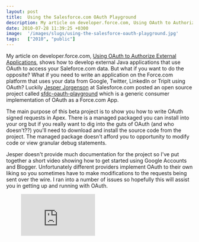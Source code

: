 ```yaml
---
layout: post
title:  Using the Salesforce.com OAuth Playground
description: My article on developer.force.com, Using OAuth to Authorize External Applications  , shows how to develop external Java applications that use OAuth to access your Saleforce.com data. But what if you want to do the opposite? What if you need to write an application on the Force.com platform that uses your data from Google, Twitter, LinkedIn or TripIt using OAuth? Luckily Jesper Jorgenson  at Salesforce.com posted an open source project called sfdc-oauth-playground which is a generic consumer impl
date: 2010-07-28 11:39:25 +0300
image:  '/images/slugs/using-the-salesforce-oauth-playground.jpg'
tags:   ["2010", "public"]
---
```

<p>My article on developer.force.com, <a href="http://wiki.developerforce.com/index.php/Using_OAuth_to_Authorize_External_Applications">Using OAuth to Authorize External Applications</a>, shows how to develop external Java applications that use OAuth to access your Saleforce.com data. But what if you want to do the opposite? What if you need to write an application on the Force.com platform that uses your data from Google, Twitter, LinkedIn or TripIt using OAuth? Luckily <a href="http://twitter.com/jesperfj">Jesper Jorgenson</a> at Salesforce.com posted an open source project called <a href="http://code.google.com/p/sfdc-oauth-playground/">sfdc-oauth-playground</a> which is a generic consumer implementation of OAuth as a Force.com App.</p>
<p>The main purpose of this beta project is to show you how to write OAuth signed requests in Apex. There is a managed packaged you can install into your org but if you really want to dig into the guts of OAuth (and who doesn't??) you'll need to download and install the source code from the project. The managed package doesn't afford you to opportunity to modify code or view granular debug statements.</p>
<p>Jesper doesn't provide much documentation for the project so I've put together a short video showing how to get started using Google Accounts and Blogger. Unfortunately different providers implement OAuth to their own liking so you sometimes have to make modifications to the requests being sent over the wire. I ran into a number of issues so hopefully this will assist you in getting up and running with OAuth.</p>
<figure class="kg-card kg-embed-card"><iframe width="200" height="113" src="https://www.youtube.com/embed/sXJxG6zWSZA?feature=oembed" frameborder="0" allow="accelerometer; autoplay; clipboard-write; encrypted-media; gyroscope; picture-in-picture" allowfullscreen></iframe></figure>
